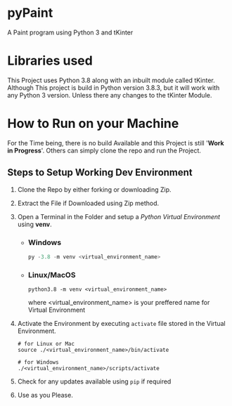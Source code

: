# pyPaint

A Paint program using Python 3 and tKinter

# Libraries used

This Project uses Python 3.8 along with an inbuilt module called tKinter. Although This project is build in Python version 3.8.3, but it will work with any Python 3 version. Unless there any changes to the tKinter Module.

# How to Run on your Machine

For the Time being, there is no build Available and this Project is still '**Work in Progress**'. Others can simply clone the repo and run the Project.

## Steps to Setup Working Dev Environment

1. Clone the Repo by either forking or downloading Zip.
2. Extract the File if Downloaded using Zip method.
3. Open a Terminal in the Folder and setup a _Python Virtual Environment_ using **venv**.

   - ### Windows

     ```powershell
     py -3.8 -m venv <virtual_environment_name>
     ```

   - ### Linux/MacOS

     ```shell
     python3.8 -m venv <virtual_environment_name>
     ```

     where &lt;virtual_environment_name&gt; is your preffered name for Virtual Environment

4. Activate the Environment by executing `activate` file stored in the Virtual Environment.

   ```shell
   # for Linux or Mac
   source ./<virtual_environment_name>/bin/activate

   # for Windows
   ./<virtual_environment_name>/scripts/activate
   ```

5. Check for any updates available using `pip` if required
6. Use as you Please.
